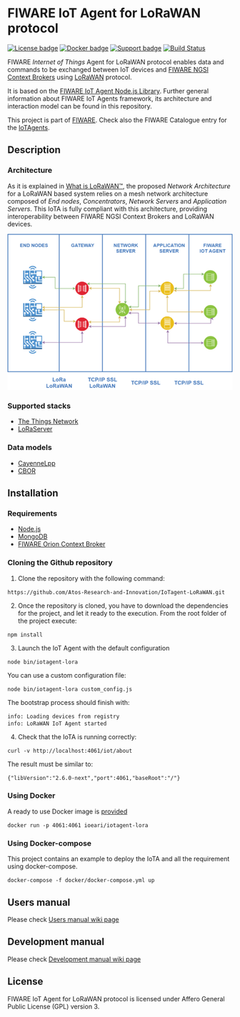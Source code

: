 # FIWARE IoT Agent for LoRaWAN protocol

[![License badge](https://img.shields.io/badge/license-AGPL-blue.svg)](https://opensource.org/licenses/AGPL-3.0)
[![Docker badge](https://img.shields.io/docker/pulls/ioeari/iotagent-lora.svg)](https://hub.docker.com/r/ioeari/iotagent-lora/)
[![Support badge](https://img.shields.io/badge/support-sof-yellowgreen.svg)](https://github.com/Atos-Research-and-Innovation/IoTagent-LoRaWAN/issues)
[![Build Status](https://img.shields.io/travis/Atos-Research-and-Innovation/IoTagent-LoRaWAN.svg?branch=master)](https://travis-ci.org/Atos-Research-and-Innovation/IoTagent-LoRaWAN/branches)

FIWARE *Internet of Things* Agent for LoRaWAN protocol enables data and commands to be exchanged between IoT devices and [FIWARE NGSI Context Brokers](https://forge.fiware.org/plugins/mediawiki/wiki/fiware/index.php/FIWARE.OpenSpecification.Data.ContextBroker) using [LoRaWAN](https://lora-alliance.org/about-lorawan) protocol.

It is based on the [FIWARE IoT Agent Node.js Library](https://github.com/telefonicaid/iotagent-node-lib). Further general information about FIWARE IoT Agents framework, its architecture and interaction model can be found in this repository.

This project is part of [FIWARE](https://www.fiware.org/). Check also the FIWARE Catalogue entry for the [IoTAgents](https://catalogue.fiware.org/enablers/backend-device-management-idas).

## Description

### Architecture

As it is explained in [What is LoRaWAN™](https://lora-alliance.org/sites/default/files/2018-04/what-is-lorawan.pdf), the proposed *Network Architecture* for a LoRaWAN based system relies on a mesh network architecture composed of *End nodes*, *Concentrators*, *Network Servers* and *Application Servers*. This IoTA is fully compliant with this architecture, providing interoperability between FIWARE NGSI Context Brokers and LoRaWAN devices.

![General](https://raw.githubusercontent.com/Atos-Research-and-Innovation/IoTagent-LoRaWAN/master/docs/img/iotagent_lorawan_arch.png )

### Supported stacks

- [The Things Network](https://www.thethingsnetwork.org/)
- [LoRaServer](https://www.loraserver.io/)

### Data models

- [CayenneLpp](https://www.thethingsnetwork.org/docs/devices/arduino/api/cayennelpp.html)
- [CBOR](https://tools.ietf.org/html/rfc7049)

## Installation

### Requirements
- [Node.js](https://nodejs.org/en/)
- [MongoDB](https://docs.mongodb.com/manual/installation/)
- [FIWARE Orion Context Broker](https://github.com/telefonicaid/fiware-orion)

### Cloning the Github repository

1. Clone the repository with the following command:
```
https://github.com/Atos-Research-and-Innovation/IoTagent-LoRaWAN.git
```

2. Once the repository is cloned, you have to download the dependencies for the project, and let it ready to the execution. From the root folder of the project execute:
```
npm install
```

3. Launch the IoT Agent with the default configuration
```
node bin/iotagent-lora
```
You can use a custom configuration file:
```
node bin/iotagent-lora custom_config.js
```
The bootstrap process should finish with:
```
info: Loading devices from registry
info: LoRaWAN IoT Agent started
```

4. Check that the IoTA is running correctly:
 ```
curl -v http://localhost:4061/iot/about
```
The result must be similar to:
```
{"libVersion":"2.6.0-next","port":4061,"baseRoot":"/"}
```

### Using Docker

A ready to use Docker image is [provided](https://hub.docker.com/r/ioeari/iotagent-lora/)

```
docker run -p 4061:4061 ioeari/iotagent-lora
```

### Using Docker-compose

This project contains an example to deploy the IoTA and all the requirement using docker-compose.

```
docker-compose -f docker/docker-compose.yml up
```

## Users manual

Please check [Users manual wiki page](users_manual.md)

## Development manual

Please check [Development manual wiki page](development_manual.md)

## License

FIWARE IoT Agent for LoRaWAN protocol is licensed under Affero General Public License (GPL) version 3.
